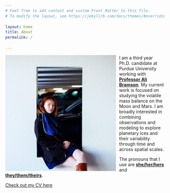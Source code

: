 ```yaml
---
# Feel free to add content and custom Front Matter to this file.
# To modify the layout, see https://jekyllrb.com/docs/themes/#overriding-theme-defaults

layout: home
title: About
permalink: /

---
```



<img src="/images/main/kris_modelling2017_crop2.JPG" 
     alt="Kris in a cut out of a white parking garage wall, circa 2017"
     style="float: left; margin-right: 10px;"
     width="350" />

I am a third year Ph.D. candidate at Purdue University working with <a href="https://www.eaps.purdue.edu/bramson/" target="_blank"> <b> Professor Ali Bramson</b></a>. My current work is focused on studying the volatile mass balance on the Moon and Mars. 
 I am broadly interested in combining observations and modeling to explore planetary ices and their variability through time and across spatial scales.

The pronouns that I use are <a href="https://www.mypronouns.org/she-her" target="_blank"> <b>she/her/hers</b> </a> and <a href="https://www.mypronouns.org/they-them" target="_blank"> <b>they/them/theirs</b></a>.


<a href="/KrisLaferriere_CV_Aug2023.pdf" target="_blank"> Check out my CV here </a>
